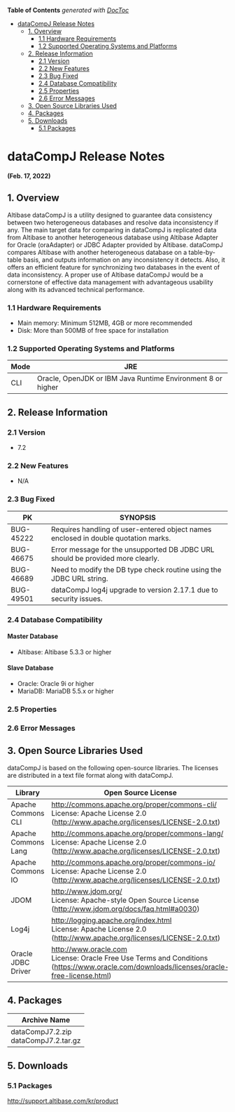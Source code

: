 <!-- START doctoc generated TOC please keep comment here to allow auto update -->
<!-- DON'T EDIT THIS SECTION, INSTEAD RE-RUN doctoc TO UPDATE -->
**Table of Contents**  *generated with [DocToc](https://github.com/thlorenz/doctoc)*

- [dataCompJ Release Notes](#datacompj-release-notes)
  - [1. Overview](#1-overview)
    - [1.1 Hardware Requirements](#11-hardware-requirements)
    - [1.2 Supported Operating Systems and Platforms](#12-supported-operating-systems-and-platforms)
  - [2. Release Information](#2-release-information)
    - [2.1 Version](#21-version)
    - [2.2 New Features](#22-new-features)
    - [2.3 Bug Fixed](#23-bug-fixed)
    - [2.4 Database Compatibility](#24-database-compatibility)
    - [2.5 Properties](#25-properties)
    - [2.6 Error Messages](#26-error-messages)
  - [3. Open Source Libraries Used](#3-open-source-libraries-used)
  - [4. Packages](#4-packages)
  - [5. Downloads](#5-downloads)
    - [5.1 Packages](#51-packages)

<!-- END doctoc generated TOC please keep comment here to allow auto update -->

# dataCompJ Release Notes

**(Feb. 17, 2022)**

## 1. Overview

 Altibase dataCompJ is a utility designed to guarantee data consistency between two heterogeneous
databases and resolve data inconsistency if any. The main target data for comparing in dataCompJ is
replicated data from Altibase to another heterogeneous database using Altibase Adapter for Oracle
(oraAdapter) or JDBC Adapter provided by Altibase. dataCompJ compares Altibase with another
heterogeneous database on a table-by-table basis, and outputs information on any inconsistency it detects.
Also, it offers an efficient feature for synchronizing two databases in the event of data inconsistency. A proper use of Altibase dataCompJ would be a cornerstone of effective data management with advantageous usability along with its advanced technical performance.  

### 1.1 Hardware Requirements

- Main memory: Minimum 512MB, 4GB or more recommended
- Disk: More than 500MB of free space for installation

### 1.2 Supported Operating Systems and Platforms

| Mode | JRE                                                         |
| ---- | ----------------------------------------------------------- |
| CLI  | Oracle, OpenJDK or IBM Java Runtime Environment 8 or higher |

## 2. Release Information

### 2.1 Version

- 7.2

### 2.2 New Features

- N/A

### 2.3 Bug Fixed

| PK        | SYNOPSIS                                                     |
| --------- | ------------------------------------------------------------ |
| BUG-45222 | Requires handling of user-entered object names enclosed in double quotation marks. |
| BUG-46675 | Error message for the unsupported DB JDBC URL should be provided more clearly. |
| BUG-46689 | Need to modify the DB type check routine using the JDBC URL string. |
| BUG-49501 | dataCompJ log4j upgrade to version 2.17.1 due to security issues. |

### 2.4 Database Compatibility

#### Master Database

- Altibase: Altibase 5.3.3 or higher

#### Slave Database

- Oracle: Oracle 9i or higher
- MariaDB: MariaDB 5.5.x or higher

### 2.5 Properties

### 2.6 Error Messages

## 3. Open Source Libraries Used

dataCompJ is based on the following open-source libraries. The licenses are distributed in a text file format
along with dataCompJ.

| Library             | Open Source License                                          |
| ------------------- | ------------------------------------------------------------ |
| Apache Commons CLI  | http://commons.apache.org/proper/commons-cli/<br/>License: Apache License 2.0 (http://www.apache.org/licenses/LICENSE-2.0.txt) |
| Apache Commons Lang | http://commons.apache.org/proper/commons-lang/ <br/>License: Apache License 2.0 (http://www.apache.org/licenses/LICENSE-2.0.txt) |
| Apache Commons IO   | http://commons.apache.org/proper/commons-io/ <br>License: Apache License 2.0 (http://www.apache.org/licenses/LICENSE-2.0.txt) |
| JDOM                | http://www.jdom.org/ <br/>License: Apache-style Open Source License (http://www.jdom.org/docs/faq.html#a0030) |
| Log4j               | http://logging.apache.org/index.html <br/>License: Apache License 2.0 (http://www.apache.org/licenses/LICENSE-2.0.txt) |
| Oracle JDBC Driver  | http://www.oracle.com <br>License: Oracle Free Use Terms and Conditions (https://www.oracle.com/downloads/licenses/oracle-free-license.html) |

## 4. Packages

| Archive Name                             |
| ---------------------------------------- |
| dataCompJ7.2.zip<br/>dataCompJ7.2.tar.gz |

## 5. Downloads

### 5.1 Packages

http://support.altibase.com/kr/product
